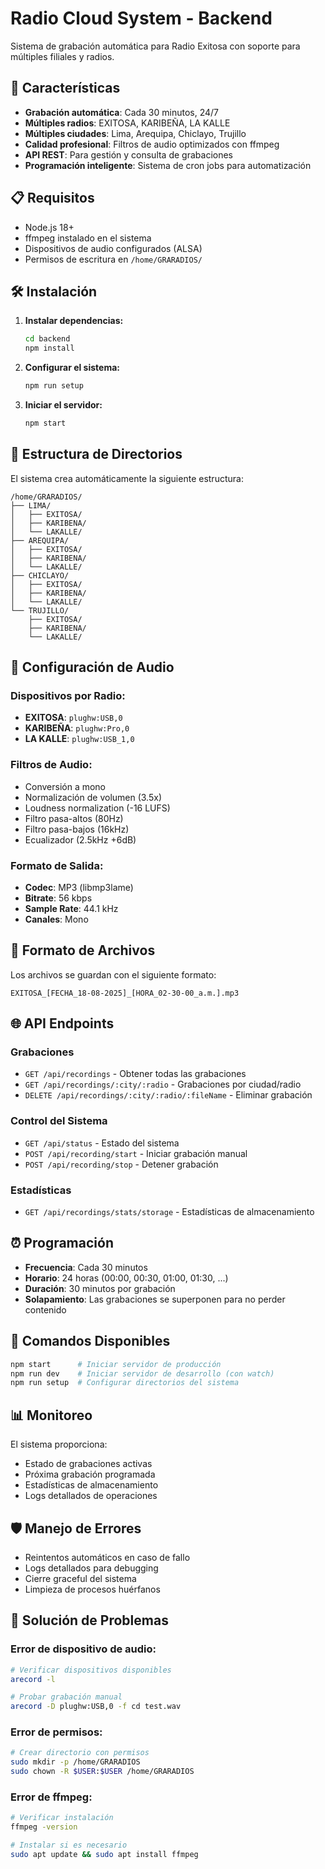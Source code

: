 # Radio Cloud System - Backend

Sistema de grabación automática para Radio Exitosa con soporte para múltiples filiales y radios.

## 🚀 Características

- **Grabación automática**: Cada 30 minutos, 24/7
- **Múltiples radios**: EXITOSA, KARIBEÑA, LA KALLE
- **Múltiples ciudades**: Lima, Arequipa, Chiclayo, Trujillo
- **Calidad profesional**: Filtros de audio optimizados con ffmpeg
- **API REST**: Para gestión y consulta de grabaciones
- **Programación inteligente**: Sistema de cron jobs para automatización

## 📋 Requisitos

- Node.js 18+
- ffmpeg instalado en el sistema
- Dispositivos de audio configurados (ALSA)
- Permisos de escritura en `/home/GRARADIOS/`

## 🛠️ Instalación

1. **Instalar dependencias:**
   ```bash
   cd backend
   npm install
   ```

2. **Configurar el sistema:**
   ```bash
   npm run setup
   ```

3. **Iniciar el servidor:**
   ```bash
   npm start
   ```

## 📁 Estructura de Directorios

El sistema crea automáticamente la siguiente estructura:

```
/home/GRARADIOS/
├── LIMA/
│   ├── EXITOSA/
│   ├── KARIBENA/
│   └── LAKALLE/
├── AREQUIPA/
│   ├── EXITOSA/
│   ├── KARIBENA/
│   └── LAKALLE/
├── CHICLAYO/
│   ├── EXITOSA/
│   ├── KARIBENA/
│   └── LAKALLE/
└── TRUJILLO/
    ├── EXITOSA/
    ├── KARIBENA/
    └── LAKALLE/
```

## 🎵 Configuración de Audio

### Dispositivos por Radio:
- **EXITOSA**: `plughw:USB,0`
- **KARIBEÑA**: `plughw:Pro,0`
- **LA KALLE**: `plughw:USB_1,0`

### Filtros de Audio:
- Conversión a mono
- Normalización de volumen (3.5x)
- Loudness normalization (-16 LUFS)
- Filtro pasa-altos (80Hz)
- Filtro pasa-bajos (16kHz)
- Ecualizador (2.5kHz +6dB)

### Formato de Salida:
- **Codec**: MP3 (libmp3lame)
- **Bitrate**: 56 kbps
- **Sample Rate**: 44.1 kHz
- **Canales**: Mono

## 📝 Formato de Archivos

Los archivos se guardan con el siguiente formato:
```
EXITOSA_[FECHA_18-08-2025]_[HORA_02-30-00_a.m.].mp3
```

## 🌐 API Endpoints

### Grabaciones
- `GET /api/recordings` - Obtener todas las grabaciones
- `GET /api/recordings/:city/:radio` - Grabaciones por ciudad/radio
- `DELETE /api/recordings/:city/:radio/:fileName` - Eliminar grabación

### Control del Sistema
- `GET /api/status` - Estado del sistema
- `POST /api/recording/start` - Iniciar grabación manual
- `POST /api/recording/stop` - Detener grabación

### Estadísticas
- `GET /api/recordings/stats/storage` - Estadísticas de almacenamiento

## ⏰ Programación

- **Frecuencia**: Cada 30 minutos
- **Horario**: 24 horas (00:00, 00:30, 01:00, 01:30, ...)
- **Duración**: 30 minutos por grabación
- **Solapamiento**: Las grabaciones se superponen para no perder contenido

## 🔧 Comandos Disponibles

```bash
npm start      # Iniciar servidor de producción
npm run dev    # Iniciar servidor de desarrollo (con watch)
npm run setup  # Configurar directorios del sistema
```

## 📊 Monitoreo

El sistema proporciona:
- Estado de grabaciones activas
- Próxima grabación programada
- Estadísticas de almacenamiento
- Logs detallados de operaciones

## 🛡️ Manejo de Errores

- Reintentos automáticos en caso de fallo
- Logs detallados para debugging
- Cierre graceful del sistema
- Limpieza de procesos huérfanos

## 🚨 Solución de Problemas

### Error de dispositivo de audio:
```bash
# Verificar dispositivos disponibles
arecord -l

# Probar grabación manual
arecord -D plughw:USB,0 -f cd test.wav
```

### Error de permisos:
```bash
# Crear directorio con permisos
sudo mkdir -p /home/GRARADIOS
sudo chown -R $USER:$USER /home/GRARADIOS
```

### Error de ffmpeg:
```bash
# Verificar instalación
ffmpeg -version

# Instalar si es necesario
sudo apt update && sudo apt install ffmpeg
```